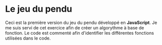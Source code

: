 # Le jeu du pendu #
Ceci est la première version du jeu du pendu développé en **JavaScript**.
Je me suis servi de cet exercice afin de créer un algorythme à base de fonction.
Le code est commenté afin d'identifier les différentes fonctions utilisées dans le code.
 
